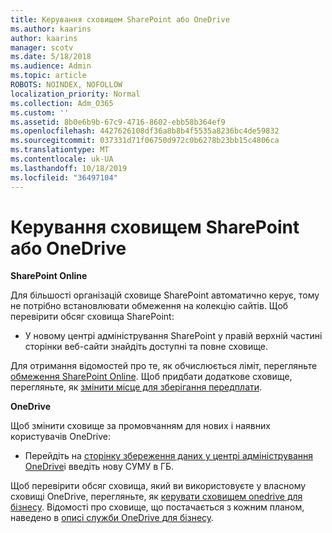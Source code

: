 ```yaml
---
title: Керування сховищем SharePoint або OneDrive
ms.author: kaarins
author: kaarins
manager: scotv
ms.date: 5/18/2018
ms.audience: Admin
ms.topic: article
ROBOTS: NOINDEX, NOFOLLOW
localization_priority: Normal
ms.collection: Adm_O365
ms.custom: ''
ms.assetid: 8b0e6b9b-67c9-4716-8602-ebb58b364ef9
ms.openlocfilehash: 4427626108df36a8b8b4f5535a8236bc4de59832
ms.sourcegitcommit: 037331d71f06750d972c0b6278b23bb15c4806ca
ms.translationtype: MT
ms.contentlocale: uk-UA
ms.lasthandoff: 10/18/2019
ms.locfileid: "36497104"
---
```

# <a name="manage-your-sharepoint-or-onedrive-storage"></a>Керування сховищем SharePoint або OneDrive

 **SharePoint Online**
  
Для більшості організацій сховище SharePoint автоматично керує, тому не потрібно встановлювати обмеження на колекцію сайтів. Щоб перевірити обсяг сховища SharePoint:
  
- У новому центрі адміністрування SharePoint у правій верхній частині сторінки веб-сайти знайдіть доступні та повне сховище.
    
Для отримання відомостей про те, як обчислюється ліміт, перегляньте [обмеження SharePoint Online](https://go.microsoft.com/fwlink/p/?LinkID=856113). Щоб придбати додаткове сховище, перегляньте, як [змінити місце для зберігання передплати](https://go.microsoft.com/fwlink/?linkid=866428).
  
 **OneDrive**
  
Щоб змінити сховище за промовчанням для нових і наявних користувачів OneDrive:
  
- Перейдіть на [сторінку збереження даних у центрі адміністрування OneDrive](https://admin.onedrive.com/?v=StorageSettings)і введіть нову СУМУ в ГБ.
    
Щоб перевірити обсяг сховища, який ви використовуєте у власному сховищі OneDrive, перегляньте, як [керувати сховищем onedrive для бізнесу](https://go.microsoft.com/fwlink/?linkid=866429). Відомості про сховище, що постачається з кожним планом, наведено в [описі служби OneDrive для бізнесу](https://go.microsoft.com/fwlink/p/?LinkID=826071).
  


